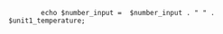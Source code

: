  <script>
        function toggleSections() {
            const conversionType = document.querySelector('input[name="conversion_type"]:checked').value;

            document.querySelector('.temperature').style.display = 'none';
            document.querySelector('.speed').style.display = 'none';
            document.querySelector('.mass').style.display = 'none';

            if (conversionType === 'temperature_radio') {
                document.querySelector('.temperature').style.display = 'block';
            } else if (conversionType === 'speed_radio') {
                document.querySelector('.speed').style.display = 'block';
            } else if (conversionType === 'mass_radio') {
                document.querySelector('.mass').style.display = 'block';
            }
        }

        document.addEventListener('DOMContentLoaded', function() {
            toggleSections();
            document.querySelectorAll('input[name="conversion_type"]').forEach(function(radio) {
                radio.addEventListener('change', toggleSections);
            });
        });
    </script>

            echo $number_input =  $number_input . " " . $unit1_temperature;
